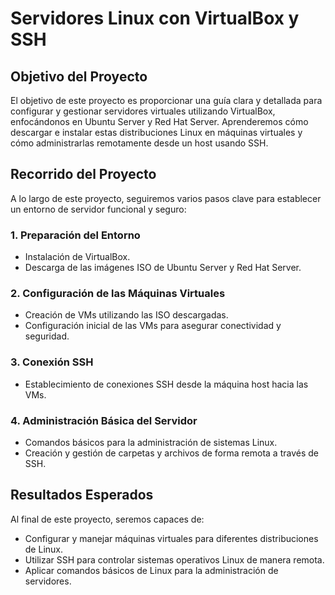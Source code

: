 # Servidores Linux con VirtualBox y SSH

## Objetivo del Proyecto
El objetivo de este proyecto es proporcionar una guía clara y detallada para configurar y gestionar servidores virtuales utilizando VirtualBox, enfocándonos en Ubuntu Server y Red Hat Server.
Aprenderemos cómo descargar e instalar estas distribuciones Linux en máquinas virtuales y cómo administrarlas remotamente desde un host usando SSH.

## Recorrido del Proyecto
A lo largo de este proyecto, seguiremos varios pasos clave para establecer un entorno de servidor funcional y seguro:

### 1. Preparación del Entorno
- Instalación de VirtualBox.
- Descarga de las imágenes ISO de Ubuntu Server y Red Hat Server.

### 2. Configuración de las Máquinas Virtuales
- Creación de VMs utilizando las ISO descargadas.
- Configuración inicial de las VMs para asegurar conectividad y seguridad.

### 3. Conexión SSH
- Establecimiento de conexiones SSH desde la máquina host hacia las VMs.

### 4. Administración Básica del Servidor
- Comandos básicos para la administración de sistemas Linux.
- Creación y gestión de carpetas y archivos de forma remota a través de SSH.

## Resultados Esperados
Al final de este proyecto, seremos capaces de:
- Configurar y manejar máquinas virtuales para diferentes distribuciones de Linux.
- Utilizar SSH para controlar sistemas operativos Linux de manera remota.
- Aplicar comandos básicos de Linux para la administración de servidores.

